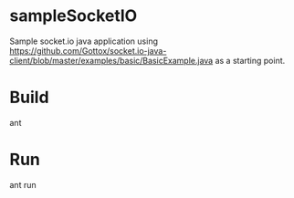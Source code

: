 sampleSocketIO
==============

Sample socket.io java application using https://github.com/Gottox/socket.io-java-client/blob/master/examples/basic/BasicExample.java as a starting point.

Build
=====

ant


Run
==

ant run
